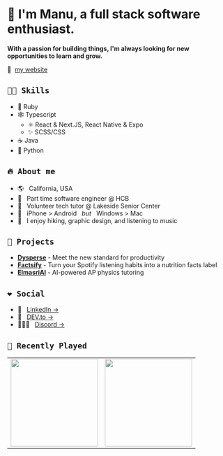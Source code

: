 # 👋 I'm Manu, a full stack software enthusiast.

**With a passion for building things, I'm always looking for new opportunities to learn and grow.**

🔗 &nbsp;[my website](https://manuthecoder.is-a.dev/)

## `👨‍🔬 Skills`

- 💎 Ruby
- 🕸️ Typescript
  - ⚛️ React & Next.JS, React Native & Expo
  - ✨ SCSS/CSS
- ☕ Java
- 🐍 Python

## `🔥 About me`

- 🌎 &nbsp; California, USA
- 🏦 &nbsp; Part time software engineer @ HCB
- 👴 &nbsp; Volunteer tech tutor @ Lakeside Senior Center
- 🍎 &nbsp; iPhone > Android &nbsp; _but_ &nbsp; Windows > Mac
- 🎢 &nbsp; I enjoy hiking, graphic design, and listening to music

## `👀 Projects`

- **[Dysperse](https://dysperse.com)** - Meet the new standard for productivity
- **[Factsify](https://factsify.pages.dev)** - Turn your Spotify listening habits into a nutrition facts label
- **[ElmasriAI](https://elmasri.my.to)** - AI-powered AP physics tutoring

## `❤ Social`

- 💼 &nbsp; [LinkedIn &rarr;](https://www.linkedin.com/in/manu-codes/)
- 💭 &nbsp; [DEV.to &rarr;](https://dev.to/manuthecoder)
- 🧑‍🤝‍🧑 &nbsp; [Discord &rarr;](https://discord.gg/9EJSxkJhnQ)

## `🎸 Recently Played`

<table>
  <tr>
    <td>
      <img src="https://spotify-recently-played-readme.vercel.app/api?user=gas3v326ti8fyihwazgfuup6t" height="200">
    </td>
    <td>
      <a href="https://github.com/rayriffy/apple-music-github-profile">
        <img src="https://music-profile.rayriffy.com/theme/dark.svg?uid=000447.bfc6c1ead22940fe92e85336ec9dd994.2122" height="200">
      </a>
    </td>
  </tr>
</table>

